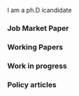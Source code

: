 I am a ph.D icandidate

### Job Market Paper
### Working Papers
### Work in progress
### Policy articles
